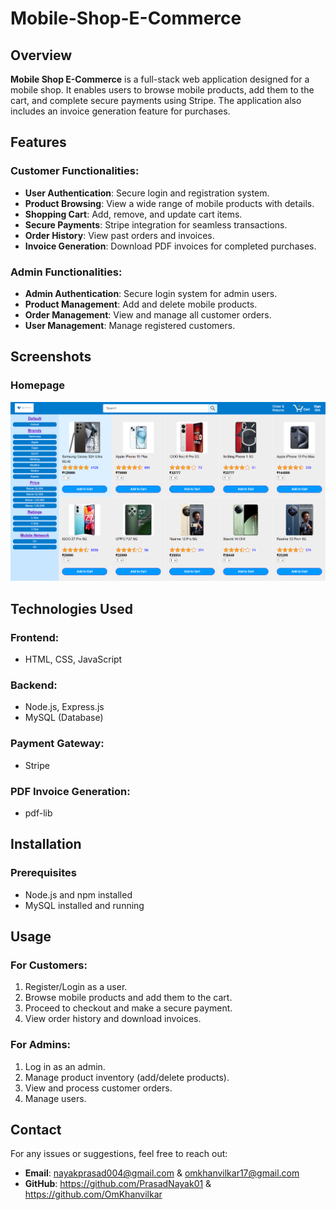 # Mobile-Shop-E-Commerce

## Overview
**Mobile Shop E-Commerce** is a full-stack web application designed for a mobile shop. It enables users to browse mobile products, add them to the cart, and complete secure payments using Stripe. The application also includes an invoice generation feature for purchases.

## Features
### Customer Functionalities:
- **User Authentication**: Secure login and registration system.
- **Product Browsing**: View a wide range of mobile products with details.
- **Shopping Cart**: Add, remove, and update cart items.
- **Secure Payments**: Stripe integration for seamless transactions.
- **Order History**: View past orders and invoices.
- **Invoice Generation**: Download PDF invoices for completed purchases.

### Admin Functionalities:
- **Admin Authentication**: Secure login system for admin users.
- **Product Management**: Add and delete mobile products.
- **Order Management**: View and manage all customer orders.
- **User Management**: Manage registered customers.

## Screenshots
### Homepage
![Homepage Screenshot](Assets/Homepage.png)

## Technologies Used
### Frontend:
- HTML, CSS, JavaScript

### Backend:
- Node.js, Express.js
- MySQL (Database)

### Payment Gateway:
- Stripe

### PDF Invoice Generation:
- pdf-lib

## Installation
### Prerequisites
- Node.js and npm installed
- MySQL installed and running

## Usage
### For Customers:
1. Register/Login as a user.
2. Browse mobile products and add them to the cart.
3. Proceed to checkout and make a secure payment.
4. View order history and download invoices.

### For Admins:
1. Log in as an admin.
2. Manage product inventory (add/delete products).
3. View and process customer orders.
4. Manage users.

## Contact
For any issues or suggestions, feel free to reach out:
- **Email**: nayakprasad004@gmail.com & omkhanvilkar17@gmail.com
- **GitHub**: https://github.com/PrasadNayak01 & https://github.com/OmKhanvilkar

